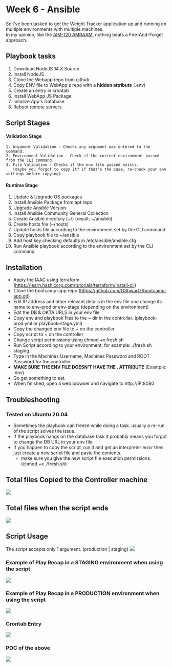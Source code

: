 # Week 6 - Ansible
So i've been tasked to get the Weight Tracker application up and running on multiple environments with multiple machines. <br />
In my opinion, like the [AIM-120 AMRAAM](https://en.wikipedia.org/wiki/AIM-120_AMRAAM), nothing beats a Fire-And-Forget approach.

## Playbook tasks
  1. Download NodeJS 14.X Source
  2. Install NodeJS
  3. Clone the Webapp repo from github
  4. Copy ENV file to WebApp's repo with a **hidden attribute** (.env)
  5. Create an entry in crontab
  6. Install WebApp JS Package
  7. Initalize App's Database
  8. Reboot remote servers

## Script Stages
  #### Validation Stage
    1. Argument Validation - Checks any argument was entered to the command.
    2. Environment Validation - Check if the correct environment passed from the CLI command.
    3. File Validation - Checks if the env file passed exists. 
       (maybe you forgot to copy it? if that's the case, re-check your env settings before copying)
  
  #### Runtime Stage
  1. Update & Upgrade OS packages
  2. Install Ansible Package from apt repo
  3. Upgrade Ansible Version
  4. Install Ansible Community General Collection
  5. Create Ansible directory (~/) (result: ~/ansible)
  6. Create hosts file (~/hosts)
  7. Update hosts file according to the environment set by the CLI command
  8. Copy playbook file to ~/ansible
  9. Add host key checking defaults in /etc/ansible/ansible.cfg
  10. Run Ansible playbook according to the environment set by the CLI command
  
## Installation
  - Apply the IAAC using terraform (https://learn.hashicorp.com/tutorials/terraform/install-cli)
  - Clone the bootcamp-app repo (https://github.com/GShwartz/bootcamp-app.git)
  - Edit IP address and other relevant details in the env file and change its name to env-prod or env-stage (depending on the environment)
  - Edit the DB & OKTA URLS in your env file
  - Copy env and playbook files to the ~ dir in the controller. (playbook-prod.yml or playbook-stage.yml)
  - Copy the changed env file to ~ on the controller
  - Copy script to ~ on the controller
  - Change script permissions using chmod +x fresh.sh
  - Run Script according to your environment, for example: ./fresh.sh staging <br />
  - Type in the Machines Username, Machines Password and ROOT Password for the controller.
  - **MAKE SURE THE ENV FILE DOESN'T HAVE THE . ATTRIBUTE** (Example: .env)
  - Go get something to eat.
  - When finished, open a web browser and navigate to http://IP:8080

## Troubleshooting
### Tested on Ubuntu 20.04
  * Sometimes the playbook can freeze while doing a task. usually a re-run of the script solves the issue.
  * If the playbook hangs on the database task it probably means you forgot to change the DB URL in your env file.
  * If you happen to copy the script, run it and get an interpreter error then just create a new script file and paste the contents.
    - make sure you give the new script file execution permissions. (chmod +x ./fresh.sh)

## Total files Copied to the Controller machine
<img src="https://i.postimg.cc/43LcYjSV/total-files-in-controller.jpg"> <br />

## Total files when the script ends
<img src="https://i.postimg.cc/MGSG7qQB/post-script.jpg"> <br />

## Script Usage
The script accepts only 1 argument. (production | staging)
<img src="https://i.postimg.cc/dVwTCKcf/staging-script-usage.jpg"> <br />

### Example of Play Recap in a STAGING environment when using the script
<img src="https://i.postimg.cc/J4TXV2kH/stage-andible-recap.jpg"> <br />

### Example of Play Recap in a PRODUCTION environment when using the script <br />
<img src="https://i.postimg.cc/d1YPBvwb/prod-andible-recap.jpg"> <br />

### Crontab Entry
<img src="https://i.postimg.cc/MGhSY2d1/crontab-entry.jpg"> <br />

### POC of the above
<img src="https://i.postimg.cc/qqwyM8k1/poc.jpg"> <br />
